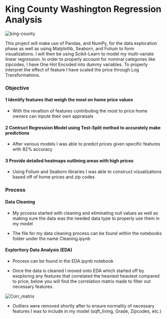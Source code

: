 # King County Washington Regression Analysis
![king-county](https://user-images.githubusercontent.com/117116368/206738892-c48bca07-f8da-4d08-81bf-e3e2c7971d56.jpeg)


This project will make use of Pandas, and NumPy, for the data exploration phase as well as using Matplotlib, Seaborn, and Folium to form visualizations. I will then be using Scikit-Learn to model my multi-variate linear regression. In order to properly account for nominal categories like zipcodes, I have One Hot Encoded into dummy variables. To properly interpret the effect of feature I have scaled the price through Log Transformations.


### Objective
#### 1 Identify features that weigh the most on home price values

* With the revaltion of features contributing the most to price home owners can inpute their own appraisals 

#### 2 Contruct Regression Model using Test-Split method to accurately make predictions

* After various models I was able to predict prices given specific features with 82% accuracy 

#### 3 Provide detailed heatmaps outlining areas with high prices

* Using Folium and Seaborn libraries I was able to construct vizualizations based off of home prices and zip codes


### Process

#### Data Cleaning

* My prcoess started with cleaning and eliminating null values as well as making sure the data was the needed data type to properly use them in my model

* The file for my data cleaning process can be found within the notebooks folder under the name Cleaning.ipynb

#### Exploritory Data Analysis (EDA)

* Process can be found in the EDA.ipynb notebook

* Once the data is cleaned I moved onto EDA which started off by exoploring  any features that correlated the heaviest heaviest compared to price, below you will find the correlation matrix made to filter out necessary features. 

![Corr_matrix](https://user-images.githubusercontent.com/117116368/206742519-6d385137-752f-446b-9e3c-794c3f104306.png)

* Outliers were removed shortly after to ensure normality of necessary features I was to include in my model (sqft_living, Grade, Zipcodes, etc.)
